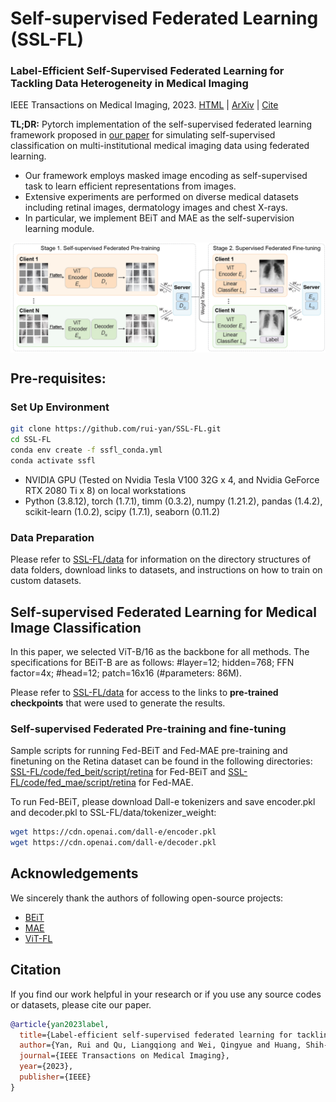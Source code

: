 # Self-supervised Federated Learning (SSL-FL)

### Label-Efficient Self-Supervised Federated Learning for Tackling Data Heterogeneity in Medical Imaging
IEEE Transactions on Medical Imaging, 2023. [HTML](https://ieeexplore.ieee.org/document/10004993) | [ArXiv](https://arxiv.org/abs/2205.08576) | [Cite](#citation)

**TL;DR:** Pytorch implementation of the self-supervised federated learning framework proposed in [our paper](https://arxiv.org/pdf/2205.08576.pdf) for simulating self-supervised classification on multi-institutional medical imaging data using federated learning.

- Our framework employs masked image encoding as self-supervised task to learn efficient representations from images.
- Extensive experiments are performed on diverse medical datasets including retinal images, dermatology images and chest X-rays.
- In particular, we implement BEiT and MAE as the self-supervision learning module.

<!-- [<img src="figure1.png" width="300px" align="left" />] -->
<img src="figure2.png" width="800px" align="center" />

## Pre-requisites:
### Set Up Environment
```bash
git clone https://github.com/rui-yan/SSL-FL.git
cd SSL-FL
conda env create -f ssfl_conda.yml
conda activate ssfl
```
* NVIDIA GPU (Tested on Nvidia Tesla V100 32G x 4, and Nvidia GeForce RTX 2080 Ti x 8) on local workstations
* Python (3.8.12), torch (1.7.1), timm (0.3.2), numpy (1.21.2), pandas (1.4.2), scikit-learn (1.0.2), scipy (1.7.1), seaborn (0.11.2)
<!--* then ```pip install torch===1.7.1+cu110 torchvision===0.8.2+cu110 torchaudio===0.7.2 -f https://download.pytorch.org/whl/torch_stable.html```-->

### Data Preparation
Please refer to [SSL-FL/data](https://github.com/rui-yan/SSL-FL/tree/main/data) for information on the directory structures of data folders, download links to datasets, and instructions on how to train on custom datasets.

## Self-supervised Federated Learning for Medical Image Classification

In this paper, we selected ViT-B/16 as the backbone for all methods. The specifications for BEiT-B are as follows: #layer=12; hidden=768; FFN factor=4x; #head=12; patch=16x16 (#parameters: 86M).

Please refer to [SSL-FL/data](https://github.com/rui-yan/SSL-FL/tree/main/data) for access to the links to **pre-trained checkpoints** that were used to generate the results.

### Self-supervised Federated Pre-training and fine-tuning

Sample scripts for running Fed-BEiT and Fed-MAE pre-training and finetuning on the Retina dataset can be found in the following directories: [SSL-FL/code/fed_beit/script/retina](https://github.com/rui-yan/SSL-FL/blob/main/code/fed_beit/script/retina/retina_split1_ssl.sh) for Fed-BEiT and [SSL-FL/code/fed_mae/script/retina](https://github.com/rui-yan/SSL-FL/blob/main/code/fed_mae/script/retina/retina_split1_ssl.sh) for Fed-MAE.

To run Fed-BEiT, please download Dall-e tokenizers and save encoder.pkl and decoder.pkl to SSL-FL/data/tokenizer_weight: 
```bash
wget https://cdn.openai.com/dall-e/encoder.pkl
wget https://cdn.openai.com/dall-e/decoder.pkl
```

## Acknowledgements
We sincerely thank the authors of following open-source projects:
- [BEiT](https://github.com/microsoft/unilm/tree/master/beit)
- [MAE](https://github.com/facebookresearch/mae)
- [ViT-FL](https://github.com/Liangqiong/ViT-FL-main)

## Citation
If you find our work helpful in your research or if you use any source codes or datasets, please cite our paper.

```bibtex
@article{yan2023label,
  title={Label-efficient self-supervised federated learning for tackling data heterogeneity in medical imaging},
  author={Yan, Rui and Qu, Liangqiong and Wei, Qingyue and Huang, Shih-Cheng and Shen, Liyue and Rubin, Daniel and Xing, Lei and Zhou, Yuyin},
  journal={IEEE Transactions on Medical Imaging},
  year={2023},
  publisher={IEEE}
}
```
